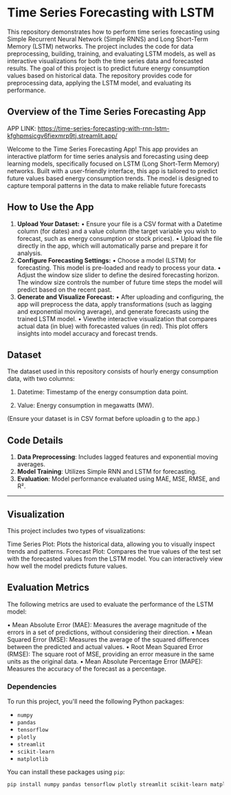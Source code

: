 # **Time Series Forecasting with LSTM**

This repository demonstrates how to perform time series forecasting using Simple Recurrent Neural Network (Simple RNNS) and Long Short-Term Memory (LSTM) networks. The project includes the code for data preprocessing, building, training, and evaluating LSTM models, as well as interactive visualizations for both the time series data and forecasted results. 
The goal of this project is to predict future energy consumption values based on historical data. The repository provides code for preprocessing data, applying the LSTM model, and evaluating its performance.

## **Overview of the Time Series Forecasting App**

 APP LINK: https://time-series-forecasting-with-rnn-lstm-kfghpmsicgv6fiexmrp9tj.streamlit.app/
 
Welcome to the Time Series Forecasting App! This app provides an interactive platform for time
 series analysis and forecasting using deep learning models, specifically focused on LSTM (Long Short-Term
 Memory) networks. Built with a user-friendly interface, this app is tailored to predict future values based
 energy consumption trends. The model is designed to capture temporal patterns in the data to make reliable
 future forecasts

  ## **How to Use the App**
 1. **Upload Your Dataset:**
 • Ensure your file is a CSV format with a Datetime column (for dates) and a value column (the target
 variable you wish to forecast, such as energy consumption or stock prices).
 • Upload the file directly in the app, which will automatically parse and prepare it for analysis.
 2. **Configure Forecasting Settings:**
 • Choose a model (LSTM) for forecasting. This model is pre-loaded and ready to process your data.
 • Adjust the window size slider to define the desired forecasting horizon. The window size controls
 the number of future time steps the model will predict based on the recent past.
 3. **Generate and Visualize Forecast:**
 • After uploading and configuring, the app will preprocess the data, apply transformations (such as
 lagging and exponential moving average), and generate forecasts using the trained LSTM model.
 • Viewthe interactive visualization that compares actual data (in blue) with forecasted values (in red).
 This plot offers insights into model accuracy and forecast trends.
 
## **Dataset**
The dataset used in this repository consists of hourly energy consumption data, with two columns:

1. Datetime: Timestamp of the energy consumption data point.
 
2. Value: Energy consumption in megawatts (MW).
   
(Ensure your dataset is in CSV format before uploadin
g to the app.)


## Code Details
1. **Data Preprocessing**: Includes lagged features and exponential moving averages.
2. **Model Training**: Utilizes Simple RNN and LSTM for forecasting.
3. **Evaluation**: Model performance evaluated using MAE, MSE, RMSE, and R².

---

## **Visualization**
This project includes two types of visualizations:

Time Series Plot: Plots the historical data, allowing you to visually inspect trends and patterns.
Forecast Plot: Compares the true values of the test set with the forecasted values from the LSTM model. You can interactively view how well the model predicts future values.

## **Evaluation Metrics**
The following metrics are used to evaluate the performance of the LSTM model:

•  Mean Absolute Error (MAE): Measures the average magnitude of the errors in a set of predictions, without considering their direction.
•  Mean Squared Error (MSE): Measures the average of the squared differences between the predicted and actual values.
•  Root Mean Squared Error (RMSE): The square root of MSE, providing an error measure in the same units as the original data.
•  Mean Absolute Percentage Error (MAPE): Measures the accuracy of the forecast as a percentage.

### **Dependencies**

To run this project, you'll need the following Python packages:

- `numpy`
- `pandas`
- `tensorflow`
- `plotly`
- `streamlit`
- `scikit-learn`
- `matplotlib`

You can install these packages using `pip`:

```bash
pip install numpy pandas tensorflow plotly streamlit scikit-learn matplotlib
